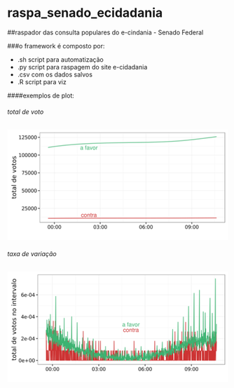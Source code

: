 # raspa_senado_ecidadania

##raspador das consulta populares do e-cindania - Senado Federal

###o framework é composto por:
  * .sh script para automatização
  * .py script para raspagem do site e-cidadania
  * .csv com os dados salvos
  * .R script para viz

####exemplos de plot:

###### total de voto
![alt text](https://github.com/joaomeirelles/raspa_senado_ecidadania/blob/master/overview.png "Logo Title Text 1")

###### taxa de variação
![alt text](https://github.com/joaomeirelles/raspa_senado_ecidadania/blob/master/variacao.png "Logo Title Text 1")

